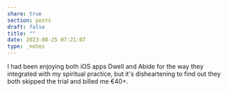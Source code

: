 ```yaml
---
share: true
section: posts
draft: false
title: ""
date: 2023-08-25 07:21:07
type: _notes
---
```



I had been enjoying both iOS apps Dwell and Abide for the way they integrated with my spiritual practice, but it's disheartening to find out they both skipped the trial and billed me €40+.
